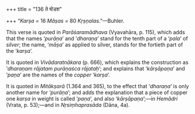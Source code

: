 +++
title = "136 ते षोडश"

+++
“*Karṣa =* 16 *Māṣas* = 80 *Kṛṣṇalas*.”—Buhler.

This verse is quoted in *Parāśaramādhava* (Vyavahāra, p. 115), which
adds that the names ‘*purāṇa*’ and ‘*dharaṇa*’ stand for the tenth part
of a ‘*pala*’ of *silver*; the name, ‘*māṣa*’ as applied to silver,
stands for the fortieth part of the ‘*karṣa*’.

It is quoted in *Vivādaratnākara* (p. 666), which explains the
construction as ‘*dharaṇam rājatam purāṇaśca rājataḥ*’; and explains
that ‘*kārṣāpaṇa*’ and ‘*paṇa*’ are the names of the *copper* ‘*karṣa*’.

It is quoted in *Mitākṣarā* (1.364 and 365), to the effect that
‘*dharaṇa*’ is only another name for ‘*purāṇa*’; and adds the
explanation that a piece of copper one *karṣa* in weight is called
‘*paṇa*’, and also ‘*kārṣāpaṇa*’;—in *Hemādri* (Vrata, p. 53);—and in
*Nṛsiṃhaprasāda* (Dāna, 4a).


